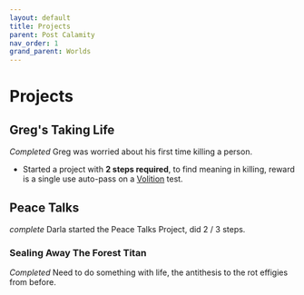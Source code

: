 ```yaml
---
layout: default
title: Projects
parent: Post Calamity
nav_order: 1
grand_parent: Worlds
---
```


# Projects

## Greg's Taking Life

_Completed_
Greg was worried about his first time killing a person.

- Started a project with **2 steps required**, to find meaning in killing, reward is a single use auto-pass on a [Volition](Game/Core/Instinct#Awareness) test.

## Peace Talks

_complete_
Darla started the Peace Talks Project, did 2 / 3 steps.

### Sealing Away The Forest Titan

_Completed_
Need to do something with life, the antithesis to the rot effigies from before.
